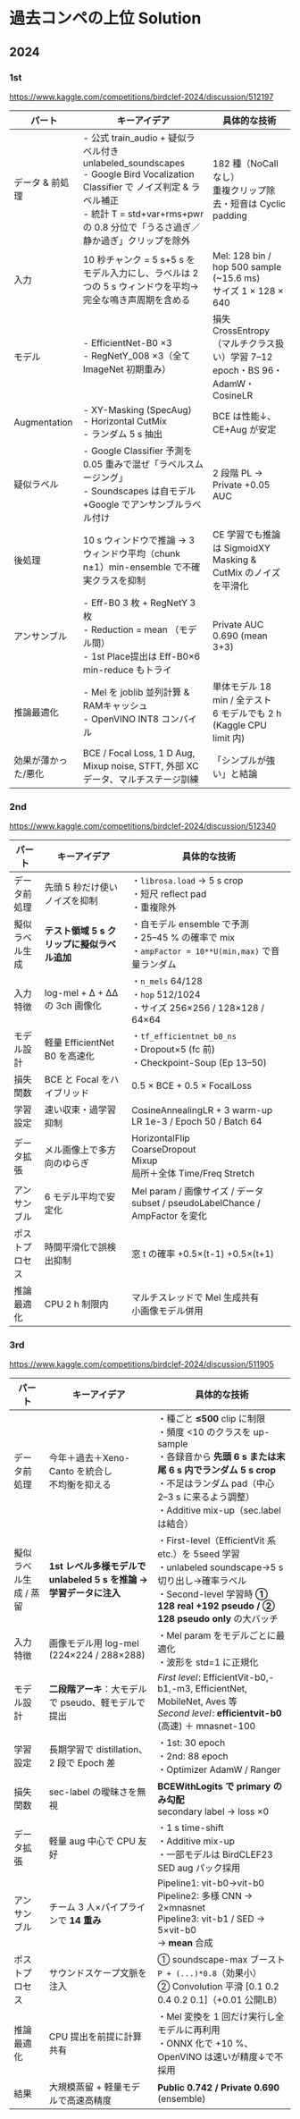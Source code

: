 # 過去コンペの上位 Solution
## 2024
### 1st
https://www.kaggle.com/competitions/birdclef-2024/discussion/512197

パート | キーアイデア | 具体的な技術
-- | -- | --
データ & 前処理 | - 公式 train_audio + 疑似ラベル付き unlabeled_soundscapes <br> - Google Bird Vocalization Classifier で ノイズ判定 & ラベル補正 <br> - 統計 T = std+var+rms+pwr の 0.8 分位で「うるさ過ぎ／静か過ぎ」クリップを除外 | 182 種（NoCall なし）<br>重複クリップ除去・短音は Cyclic padding
入力 | 10 秒チャンク = 5 s+5 s をモデル入力にし、ラベルは 2つの 5 s ウィンドウを平均→ 完全な鳴き声周期を含める | Mel: 128 bin / hop 500 sample (~15.6 ms) <br>サイズ 1 × 128 × 640
モデル | - EfficientNet-B0 ×3 <br>- RegNetY_008 ×3（全て ImageNet 初期重み） | 損失 CrossEntropy（マルチクラス扱い）学習 7–12 epoch・BS 96・AdamW・CosineLR
Augmentation | - XY-Masking (SpecAug) <br>- Horizontal CutMix <br>- ランダム 5 s 抽出 | BCE は性能↓、CE+Aug が安定
疑似ラベル | - Google Classifier 予測を 0.05 重みで混ぜ「ラベルスムージング」<br>- Soundscapes は自モデル+Google でアンサンブルラベル付け | 2 段階 PL → Private +0.05 AUC
後処理 | 10 s ウィンドウで推論 → 3 ウィンドウ平均（chunk n±1）min-ensemble で不確実クラスを抑制 | CE 学習でも推論は SigmoidXY Masking & CutMix のノイズを平滑化
アンサンブル | - Eff-B0 3 枚 + RegNetY 3 枚 <br>- Reduction = mean （モデル間）<br>- 1st Place提出は Eff-B0×6 min-reduce もトライ | Private AUC 0.690 (mean 3+3)
推論最適化 | - Mel を joblib 並列計算 & RAMキャッシュ<br>- OpenVINO INT8 コンパイル | 単体モデル 18 min / 全テスト <br>6 モデルでも 2 h (Kaggle CPU limit 内)
効果が薄かった/悪化 | BCE / Focal Loss, 1 D Aug, Mixup noise, STFT, 外部 XC データ、マルチステージ訓練 | 「シンプルが強い」と結論

### 2nd

https://www.kaggle.com/competitions/birdclef-2024/discussion/512340

| **パート** | **キーアイデア** | **具体的な技術** |
|---|---|---|
| データ前処理 | 先頭 5 秒だけ使いノイズを抑制 | ・`librosa.load` → 5 s crop<br>・短尺 reflect pad<br>・重複除外 |
| 擬似ラベル生成 | **テスト領域 5 s クリップに擬似ラベル追加** | ・自モデル ensemble で予測<br>・25–45 % の確率で mix<br>・`ampFactor = 10**U(min,max)` で音量ランダム |
| 入力特徴 | log-mel + Δ + ΔΔ の 3ch 画像化 | ・`n_mels` 64/128<br>・`hop` 512/1024<br>・サイズ 256×256 / 128×128 / 64×64 |
| モデル設計 | 軽量 EfficientNet B0 を高速化 | ・`tf_efficientnet_b0_ns`<br>・Dropout×5 (fc 前)<br>・Checkpoint-Soup (Ep 13–50) |
| 損失関数 | BCE と Focal をハイブリッド | 0.5 × BCE + 0.5 × FocalLoss |
| 学習設定 | 速い収束・過学習抑制 | CosineAnnealingLR + 3 warm-up<br>LR 1e-3 / Epoch 50 / Batch 64 |
| データ拡張 | メル画像上で多方向のゆらぎ | HorizontalFlip<br>CoarseDropout<br>Mixup<br>局所＋全体 Time/Freq Stretch |
| アンサンブル | 6 モデル平均で安定化 | Mel param / 画像サイズ / データ subset / pseudoLabelChance / AmpFactor を変化 |
| ポストプロセス | 時間平滑化で誤検出抑制 | 窓 t の確率 +0.5×(t-1) +0.5×(t+1) |
| 推論最適化 | CPU 2 h 制限内 | マルチスレッドで Mel 生成共有<br>小画像モデル併用 |

### 3rd

https://www.kaggle.com/competitions/birdclef-2024/discussion/511905

| **パート** | **キーアイデア** | **具体的な技術** |
|---|---|---|
| データ前処理 | 今年＋過去＋Xeno-Canto を統合し<br>不均衡を抑える | ・種ごと **≤500** clip に制限<br>・頻度 <10 のクラスを up-sample<br>・各録音から **先頭 6 s または末尾 6 s 内でランダム 5 s crop**<br>・不足はランダム pad（中心 2–3 s に来るよう調整）<br>・Additive mix-up（sec.label は結合） |
| 擬似ラベル生成 / 蒸留 | **1st レベル多様モデルで unlabeled 5 s を推論 → 学習データに注入** | ・First-level（EfficientVit 系 etc.）を 5seed 学習<br>・unlabeled soundscape→5 s 切り出し→確率ラベル<br>・Second-level 学習時 **① 128 real +192 pseudo / ② 128 pseudo only** の大バッチ |
| 入力特徴 | 画像モデル用 log-mel (224×224 / 288×288) | ・Mel param をモデルごとに最適化<br>・波形を std=1 に正規化 |
| モデル設計 | **二段階アーキ**：大モデルで pseudo、軽モデルで提出 | *First level* : EfficientVit-b0,-b1,-m3, EfficientNet, MobileNet, Aves 等<br>*Second level* : **efficientvit-b0** (高速) ＋ mnasnet-100 |
| 学習設定 | 長期学習で distillation、2 段で Epoch 差 | ・1st: 30 epoch<br>・2nd: 88 epoch<br>・Optimizer AdamW / Ranger |
| 損失関数 | sec-label の曖昧さを無視 | **BCEWithLogits で primary のみ勾配**<br>secondary label → loss ×0 |
| データ拡張 | 軽量 aug 中心で CPU 友好 | ・1 s time-shift<br>・Additive mix-up<br>・一部モデルは BirdCLEF23 SED aug パック採用 |
| アンサンブル | チーム 3 人×パイプラインで **14 重み** | Pipeline1: vit-b0→vit-b0<br>Pipeline2: 多様 CNN → 2×mnasnet<br>Pipeline3: vit-b1 / SED → 5×vit-b0<br>→ **mean** 合成 |
| ポストプロセス | サウンドスケープ文脈を注入 | ① soundscape-max ブースト `P + (...)*0.8`（効果小）<br>② Convolution 平滑 [0.1 0.2 0.4 0.2 0.1]（+0.01 公開LB） |
| 推論最適化 | CPU 提出を前提に計算共有 | ・Mel 変換を 1 回だけ実行し全モデルに再利用<br>・ONNX 化で +10 %、OpenVINO は速いが精度↓で不採用 |
| 結果 | 大規模蒸留 + 軽量モデルで高速高精度 | **Public 0.742 / Private 0.690** (ensemble) |

